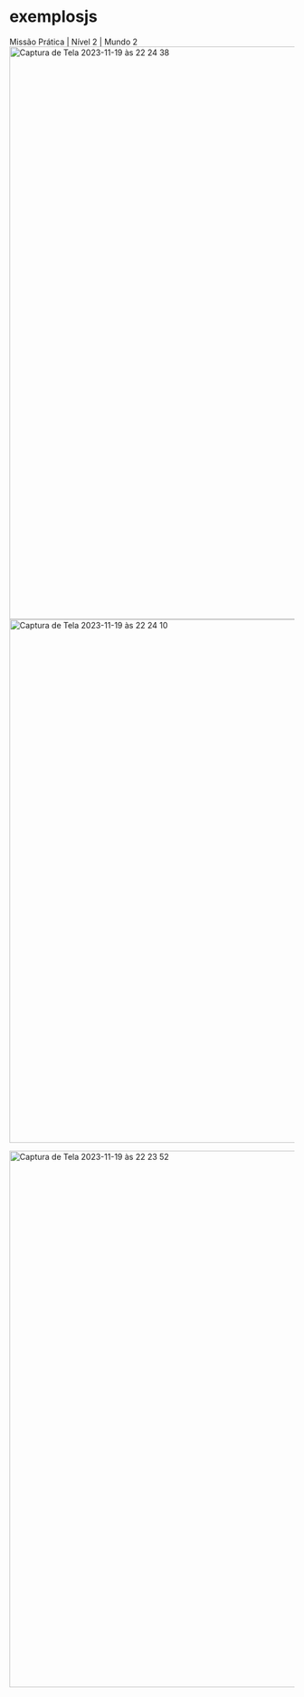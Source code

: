 # exemplosjs
Missão Prática | Nível 2 | Mundo 2
<img width="1012" alt="Captura de Tela 2023-11-19 às 22 24 38" src="https://github.com/Navesz/exemplosjs/assets/58537948/0b2bf0aa-4114-42dc-9915-95e55a665bbc">
<img width="925" alt="Captura de Tela 2023-11-19 às 22 24 10" src="https://github.com/Navesz/exemplosjs/assets/58537948/9c44ffb4-b598-4c83-8292-7d316376fa39">

<img width="948" alt="Captura de Tela 2023-11-19 às 22 23 52" src="https://github.com/Navesz/exemplosjs/assets/58537948/8053d8a2-c209-4d58-8168-e8a43937ef0b">

